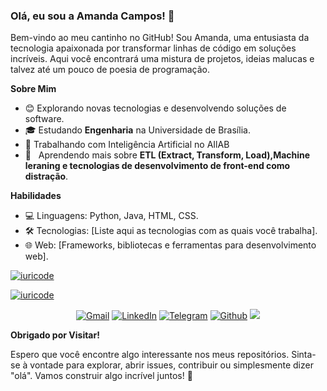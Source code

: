 
### Olá, eu sou a Amanda Campos! 🤍

 Bem-vindo ao meu cantinho no GitHub! Sou Amanda, uma entusiasta da tecnologia apaixonada por transformar linhas de código em soluções incríveis. Aqui você encontrará uma mistura de projetos, ideias malucas e talvez até um pouco de poesia de programação.

**Sobre Mim**

- 😊 Explorando novas tecnologias e desenvolvendo soluções de software.
- 🎓 Estudando **Engenharia** na Universidade de Brasília.
- 💼 Trabalhando com Inteligência Artificial no AIlAB
- 🌱 &nbsp; Aprendendo mais sobre **ETL (Extract, Transform, Load),Machine leraning e tecnologias de desenvolvimento de front-end como distração**.

**Habilidades**

- 💻 Linguagens: Python, Java, HTML, CSS.
- 🛠️ Tecnologias: [Liste aqui as tecnologias com as quais você trabalha].
- 🌐 Web: [Frameworks, bibliotecas e ferramentas para desenvolvimento web].

[![iuricode](https://github-readme-stats.vercel.app/api?username=acamposs&theme=dracula)](https://github.com/anuraghazra/github-readme-stats)

[![iuricode](https://github-readme-stats.vercel.app/api/top-langs/?username=acamposs&hide=html&layout=compact&theme=dracula)](https://github.com/anuraghazra/github-readme-stats)

<p align="center">
  <a href="#" title="Gmail">
  <img src="https://img.shields.io/badge/-Gmail-FF0000?style=flat-square&labelColor=FF0000&logo=gmail&logoColor=white&link=mailto:amanda.acampos2000@gmail.com" alt="Gmail"/></a>

  <a href="#" title="LinkedIn">
  <img src="https://img.shields.io/badge/LinkedIn-0077B5?style=for-the-badge&logo=linkedin&logoColor=white&link=https://www.linkedin.com/in/amanda-acampos/" alt="LinkedIn"/></a>

  <a href="#" title="Telegram">
  <img src="https://img.shields.io/badge/Telegram-2CA5E0?style=for-the-badge&logo=telegram&logoColor=white&link=https://t.me/campossamanda" alt="Telegram"/></a>

  <a href="#" title="Github">
  <img src="https://img.shields.io/badge/GitHub-100000?style=for-the-badge&logo=github&logoColor=white&link=https://github.com/acamposs" alt="Github"/></a>
  
  <a href="https://www.instagram.com/campossamanda" target="_blank">
  <img src="https://img.shields.io/badge/-Instagram-%23E4405F?style=for-the-badge&logo=instagram&logoColor=white" target="_blank"></a>
</p>

**Obrigado por Visitar!**

Espero que você encontre algo interessante nos meus repositórios. Sinta-se à vontade para explorar, abrir issues, contribuir ou simplesmente dizer "olá". Vamos construir algo incrível juntos! 🤍
